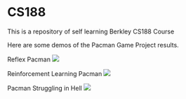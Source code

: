 # CS188

This is a repository of self learning Berkley CS188 Course

Here are some demos of the Pacman Game Project results.

Reflex Pacman
![](http://imgur.com/hp754IO.gif)

Reinforcement Learning Pacman
![](http://i.imgur.com/uCOstgV.gif)

Pacman Struggling in Hell 
![](http://i.imgur.com/MNprOF3.gif)
